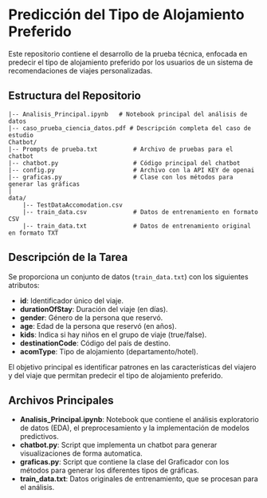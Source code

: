 # Predicción del Tipo de Alojamiento Preferido

Este repositorio contiene el desarrollo de la prueba técnica, enfocada en predecir el tipo de alojamiento preferido por los usuarios de un sistema de recomendaciones de viajes personalizadas. 

## Estructura del Repositorio

```
|-- Analisis_Principal.ipynb   # Notebook principal del análisis de datos               
|-- caso_prueba_ciencia_datos.pdf # Descripción completa del caso de estudio
Chatbot/
|-- Prompts de prueba.txt          # Archivo de pruebas para el chatbot
|-- chatbot.py                     # Código principal del chatbot
|-- config.py                      # Archivo con la API KEY de openai
|-- graficas.py                    # Clase con los métodos para generar las gráficas
|
data/
    |-- TestDataAccomodation.csv  
    |-- train_data.csv             # Datos de entrenamiento en formato CSV
    |-- train_data.txt             # Datos de entrenamiento original en formato TXT
```

## Descripción de la Tarea

Se proporciona un conjunto de datos (`train_data.txt`) con los siguientes atributos:

- **id**: Identificador único del viaje.
- **durationOfStay**: Duración del viaje (en días).
- **gender**: Género de la persona que reservó.
- **age**: Edad de la persona que reservó (en años).
- **kids**: Indica si hay niños en el grupo de viaje (true/false).
- **destinationCode**: Código del país de destino.
- **acomType**: Tipo de alojamiento (departamento/hotel).

El objetivo principal es identificar patrones en las características del viajero y del viaje que permitan predecir el tipo de alojamiento preferido.

## Archivos Principales

- **Analisis_Principal.ipynb**: Notebook que contiene el análisis exploratorio de datos (EDA), el preprocesamiento y la implementación de modelos predictivos.
- **chatbot.py**: Script que implementa un chatbot para generar visualizaciones de forma automatica.
- **graficas.py**: Script que contiene la clase del Graficador con los métodos para generar los diferentes tipos de gráficas.
- **train_data.txt**: Datos originales de entrenamiento, que se procesan para el análisis.

